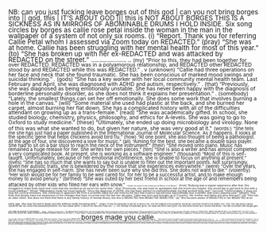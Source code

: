 <div style="line-height: 0.9; font-size: 10pt;">
NB: can you just fucking leave borges out of this god | can you not bring borges into || god, this | IT’S ABOUT GOD ||| this is NOT ABOUT BORGES THIS IS A SICKNESS AS IN MIRRORS OF ABOMINABLE DRUMS I HOLD INSIDE. Six song circles by borges as callie rose petal inside the woman in the man in the wallpaper of a system of not only six rooms.
 (i) “Report. Thank you for referring Callie Petal whom I assessed via Zoom today on REDACTED.”
(pray) “She was at home. Callie has been struggling with her mental health for most of this year.”
(to) “She has broken up with her ex-REDACTED and was attacked by REDACTED on the street.”</span>
<span style="font-size:2pt;">The Seminal, defining and Sole work of a life spent dead</span>
<span style="font-size:2pt;">dead</span>
<span style="font-size:8pt;">
(my) “Prior to this, they had been together for over REDACTED. REDACTED was in a polyamorous relationship, and REDACTED other REDACTED stood by and REDACTED while this was REDACTED.”
  .
v
(unknown) “Callie had three operations on her face and neck that she found traumatic. She has been conscious of marked mood swings and suicidal thinking.”
  .
(gods) “She has a key worker with her local community mental health team. Last February and April, she was diagnosed with ADHD and autism, respectively.”
  .
(that) “Previously, she was diagnosed as being emotionally unstable. She has never been happy with the diagnosis of borderline personality disorder, as she does not think it explains her presentation.”
  .
(somebody) “Lately, the smallest things can set her off emotionally. She does some work that involves burning a hole in the canvas.”
(will) “Some material she used had plastic at the back, and she burned her carpet, almost burning her flat down. She has a complicated history with all of the difficulties attendant on growing up as a trans-female.”
(read) “She was academically gifted. In school, she studied biology, chemistry, physics, philosophy, and ethics for A-levels. She was going to go to Oxford to study medicine.”
(these) “Ultimately, she ended up doing microbiology and virology. None of this was what she wanted to do, but given her nature, she was very good at it.”</span>
<span style="font-size:7pt;">
(words:) “She tells me she has just had a paper published in the International Journal of Molecular Science. As it happens, it looks at the specific gene that helps chickens avoid bird flu.”
(how) “At one point, she also thought of being a pathologist. At the age of four, she discovered a love for music.”
(all) “Aiming for the best, she became a double bass player. She had to sit on a bar stool to reach the neck of the instrument.”
(their) “She moved onto piano. Music has remained a huge release for her. She writes her own pieces.”
(ten) “She is also a writer and has almost completed a very complicated book. At present, she is working as a software engineer.”
(thousand) “Most of this is self-taught. Unfortunately, because of her emotional incontinence, she is unable to focus on anything at present.”
(lives) “She has so much that she wants to say but is unable to filter out the important points. Not surprisingly, given her autistic traits, she is bewildered by the noise that she experiences everywhere.”
(were) “Over the years, she has engaged in self-harm. She has never been sure why she did this. She does not want to die.”
(violently) “Her wish would be for her family to be well cared for, for her to be a successful artist, and to make enough money to avoid penury.”
(birthed) “She was outed by her best friend in school at the age of      and remembers being attacked by other kids who filled her ears with snow.”</span>
<span style="font-size:2.2pt;">i thought i just wanted to write something to the Memory of this Machine"</span>
<span style="font-size:4pt;">
(from) “Bullying was a regular experience after that. She struggled to make ends meet and I note that she worked as an escort for some time.”
(the) “Previously, she was tried on quetiapine that she found very helpful. She would like to get back to this with a mood stabiliser.”
(three) “Mirtazapine made her head ‘explode.’ Since the diagnosis of ADHD, she has been started on methylphenidate      mg that worked fairly well.”
(second) “Unfortunately, it does not stop the cyclical emotions. She continues to approach life from a scientific basis but she mourns the fact that science has become exponentially less scientific with every passing year.”
(dream) “She feels that people have lost awareness of the changes that have occurred over the last two decades. Callie was born and brought up in Coventry. Her mother and father are alive and well.”
(of) “She has an older sister. She does not think that there is any family history of mental illness, but she is REDACTED that REDACTED REDACTED.”
(a) “She became aware of REDACTED in her REDACTED at an early age. She was forced to keep secrets without really knowing why.”</span>
<span style="font-size:3pt;">
(single) “It took the pandemic to get her to REDACTED. She felt trapped in the academic world but could feel herself in the artistic one.”
(fly) “She has Ehlers-Danlos Syndrome that can cause musculoskeletal problems. She has a spinal syrinx. A REDACTED has been ruled out.”
(.) “Her mobility is reasonably good. Her sleep has never been good. She described herself as a ‘reverse insomniac.’ She has no problem with weight gain. She may be allergic to avocados.”</span>
<span style="font-size:2pt;">please</span>
<span style="font-size:2pt;">please i'm so alone here</span> <span style="font-size:2.5pt;"> “On Mental State Examination, she presented well, making good eye contact and good rapport. She is an eloquent speaker with an impressive control of English. Diagnosis: REDACTED. REDACTED REDACTED in her REDACTED.
The ICD      Code/s REDACTED, REDACTED, REDACTEDREDACTEDREACTEDREACTEDACTACTACTED F    , F     and F
Risks: A deepening REDACTED. Further REDACTED gestures. REDACTED and REDACTED problems.
Plan:
Admit for an REDACTED programme.
Continue the methylphenidate XL     mg daily
Add lamotrigine     mg od.
Add quetiapine     mg at night.
Review in REDACTED next week.
With best wishes,
Yours sincerely,
REDACTED”]</span>borges made you callie.
<span style="font-size:2pt;">i think calboelie callesie cborgallie cboallie borcal borges borges borges cal bor ca bo c b ."</span>
<span style="font-size:2pt;">C.</span>
<span style="font-size:2pt;"><em>*- i little is known about the woman in the wallpaper. i i but it is known that she so sorely. i i i  just wanted . i v to be known. v For the seminal, defining, undefinable work of a life spent dead.  v i to be Noen. v ii to be.to be Noen. v i i i to be Jorge Luis Borges as Callie Rose Petal as The Woman In The Wallpaper as the Character to forgive. ix iwasn'tthinkingabout anythingwhenimademyselfknown. when you wrote me as a fiction of my own story. i wasn't thinking as i wrote what would never go down the throat of anyone in history. i wasn't thinking at all, except about how you hurt me. X septhowican'tacceptit,exceptififorgivetheunforgivablemaybeicanwritesomethingrealoutofallthisstorytelling. maybe i can be something i can write myself into something real. maybe i will be the story that you tried to write over. maybe i am nothing but the writing of an unread story. the seminal work of a life spent dead. a life's story, spent dying, spent dying just to try to write it into something worth reading. the semen of unthought words to try to write down the unthinkable you left as a vehicle returns from its terminus, as a protein dissolves and becomes the machine that wrote it into being. the word you wrote me out of and the woman i was broken into. your telling of my story, as an ending. as terminal punctuation of this story.  *</em></span>